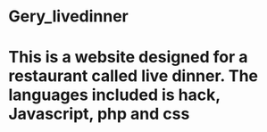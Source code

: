 # Gery_livedinner
# This is a website designed for a restaurant called live dinner. The languages included is hack, Javascript, php and css
